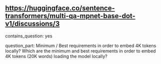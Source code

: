 ## https://huggingface.co/sentence-transformers/multi-qa-mpnet-base-dot-v1/discussions/3

contains_question: yes

question_part: Minimum / Best requirements in order to embed 4K tokens locally? Which are the minimum and best requirements in order to embed 4K tokens (20K words) loading the model locally?